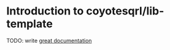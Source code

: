 # Introduction to coyotesqrl/lib-template

TODO: write [great documentation](http://jacobian.org/writing/what-to-write/)
